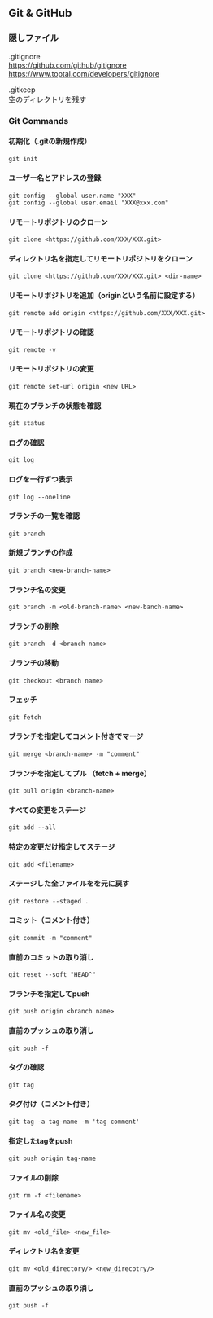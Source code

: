 ## Git & GitHub

### 隠しファイル
.gitignore    
https://github.com/github/gitignore    
https://www.toptal.com/developers/gitignore

.gitkeep    
空のディレクトリを残す    

### Git Commands

#### 初期化（.gitの新規作成）    
```git init```

#### ユーザー名とアドレスの登録    
```
git config --global user.name "XXX"
git config --global user.email "XXX@xxx.com"
```

#### リモートリポジトリのクローン
```
git clone <https://github.com/XXX/XXX.git>
```
#### ディレクトリ名を指定してリモートリポジトリをクローン
```
git clone <https://github.com/XXX/XXX.git> <dir-name>
```
#### リモートリポジトリを追加（originという名前に設定する）
```
git remote add origin <https://github.com/XXX/XXX.git>
```
#### リモートリポジトリの確認
```
git remote -v
```
#### リモートリポジトリの変更
```
git remote set-url origin <new URL>
```
#### 現在のブランチの状態を確認
```git status```
#### ログの確認
```git log```
#### ログを一行ずつ表示
```git log --oneline```
#### ブランチの一覧を確認
```
git branch
```
#### 新規ブランチの作成
```
git branch <new-branch-name>
```
#### ブランチ名の変更
```
git branch -m <old-branch-name> <new-banch-name>
```
#### ブランチの削除
```
git branch -d <branch name>
```
#### ブランチの移動
```
git checkout <branch name>
```
#### フェッチ
```
git fetch
```
#### ブランチを指定してコメント付きでマージ
```
git merge <branch-name> -m "comment"
```
#### ブランチを指定してプル （fetch + merge）
```
git pull origin <branch-name>
```
#### すべての変更をステージ
```
git add --all
```
#### 特定の変更だけ指定してステージ
```
git add <filename>
```
#### ステージした全ファイルをを元に戻す
```
git restore --staged .
```
#### コミット（コメント付き）
```
git commit -m "comment"
```
#### 直前のコミットの取り消し
```
git reset --soft "HEAD^"
```
#### ブランチを指定してpush
```
git push origin <branch name>
```
#### 直前のプッシュの取り消し
```
git push -f
```
#### タグの確認
```
git tag
```
#### タグ付け（コメント付き）
```
git tag -a tag-name -m 'tag comment'
```
#### 指定したtagをpush
```
git push origin tag-name
```
#### ファイルの削除
```
git rm -f <filename>
```
#### ファイル名の変更
```
git mv <old_file> <new_file>
```
#### ディレクトリ名を変更
```
git mv <old_directory/> <new_direcotry/>
```
#### 直前のプッシュの取り消し
```
git push -f
```
